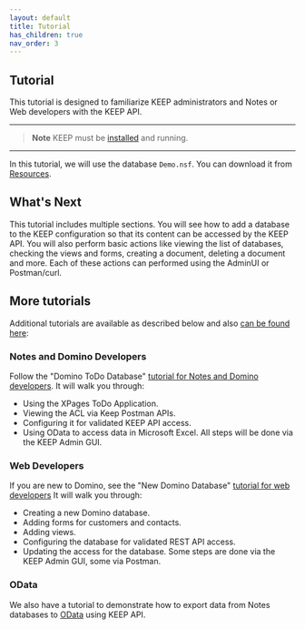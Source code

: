 ```yaml
---
layout: default
title: Tutorial
has_children: true
nav_order: 3
---
```


## Tutorial

This tutorial is designed to familiarize KEEP administrators and Notes or Web developers with the KEEP API.

---

> **Note** KEEP must be [installed](../installconfig/index) and running.

---

In this tutorial, we will use the database `Demo.nsf`. You can download it from [Resources](../references/downloads).

## What's Next

This tutorial includes multiple sections. You will see how to add a database to the KEEP configuration so that its content can be accessed by the KEEP API. You will also perform basic actions like viewing the list of databases, checking the views and forms, creating a document, deleting a document and more. Each of these actions can performed using the AdminUI or Postman/curl.

## More tutorials

Additional tutorials are available as described below and also [can be found here](https://opensource.hcltechsw.com/keep-tutorials):

### Notes and Domino Developers

Follow the "Domino ToDo Database" [tutorial for Notes and Domino developers](https://opensource.hcltechsw.com/keep-tutorials). It will walk you through:

- Using the XPages ToDo Application.
- Viewing the ACL via Keep Postman APIs.
- Configuring it for validated KEEP API access.
- Using OData to access data in Microsoft Excel. All steps will be done via the KEEP Admin GUI.

### Web Developers

If you are new to Domino, see the "New Domino Database" [tutorial for web developers](https://opensource.hcltechsw.com/keep-tutorials) It will walk you through:

- Creating a new Domino database.
- Adding forms for customers and contacts.
- Adding views.
- Configuring the database for validated REST API access.
- Updating the access for the database. Some steps are done via the KEEP Admin GUI, some via Postman.

### OData

We also have a tutorial to demonstrate how to export data from Notes databases to [OData](https://www.odata.org) using KEEP API.

